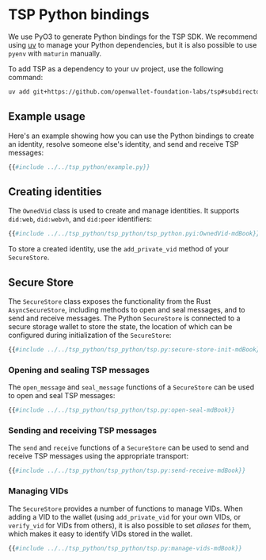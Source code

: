 # TSP Python bindings

We use PyO3 to generate Python bindings for the TSP SDK. We recommend using [uv](https://docs.astral.sh/uv/) to manage your Python dependencies, but it is also possible to use `pyenv` with `maturin` manually.

To add TSP as a dependency to your uv project, use the following command:

```sh
uv add git+https://github.com/openwallet-foundation-labs/tsp#subdirectory=tsp_python
```

## Example usage

Here's an example showing how you can use the Python bindings to create an identity, resolve someone else's identity, and send and receive TSP messages:

```py
{{#include ../../tsp_python/example.py}}
```

## Creating identities

The `OwnedVid` class is used to create and manage identities. It supports `did:web`, `did:webvh`, and `did:peer` identifiers:

```py
{{#include ../../tsp_python/tsp_python/tsp_python.pyi:OwnedVid-mdBook}}
```

To store a created identity, use the `add_private_vid` method of your `SecureStore`.

## Secure Store

The `SecureStore` class exposes the functionality from the Rust `AsyncSecureStore`, including methods to open and seal messages, and to send and receive messages. The Python `SecureStore` is connected to a secure storage wallet to store the state, the location of which can be configured during initialization of the `SecureStore`:

```py
{{#include ../../tsp_python/tsp_python/tsp.py:secure-store-init-mdBook}}
```

### Opening and sealing TSP messages

The `open_message` and `seal_message` functions of a `SecureStore` can be used to open and seal TSP messages:

```py
{{#include ../../tsp_python/tsp_python/tsp.py:open-seal-mdBook}}
```

### Sending and receiving TSP messages

The `send` and `receive` functions of a `SecureStore` can be used to send and receive TSP messages using the appropriate transport:

```py
{{#include ../../tsp_python/tsp_python/tsp.py:send-receive-mdBook}}
```

### Managing VIDs

The `SecureStore` provides a number of functions to manage VIDs. When adding a VID to the wallet (using `add_private_vid` for your own VIDs, or `verify_vid` for VIDs from others), it is also possible to set _aliases_ for them, which makes it easy to identify VIDs stored in the wallet.

```py
{{#include ../../tsp_python/tsp_python/tsp.py:manage-vids-mdBook}}
```
